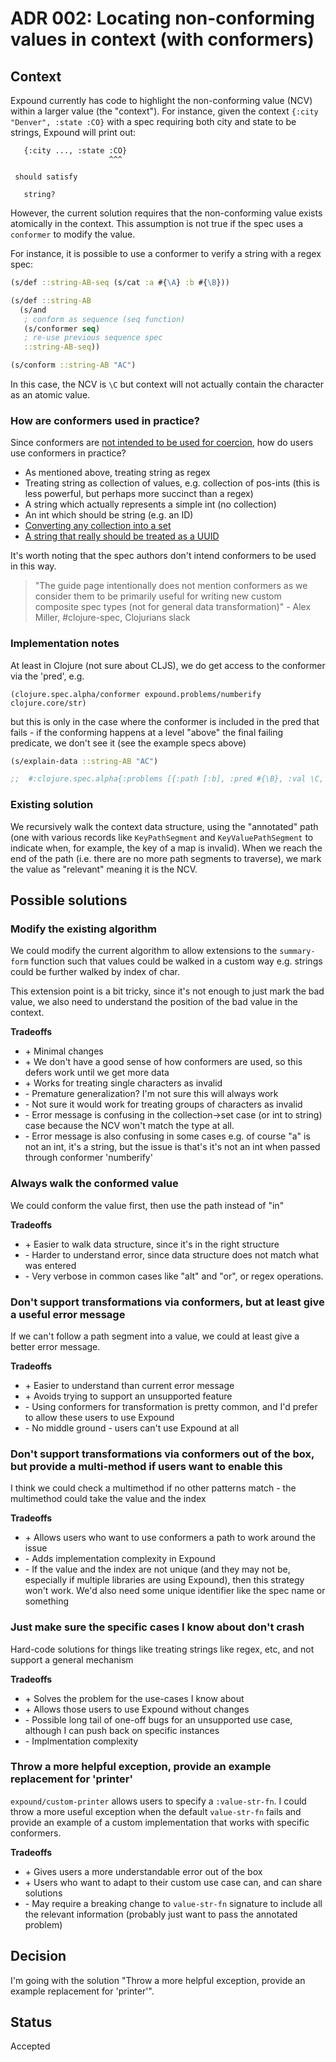 # ADR 002: Locating non-conforming values in context (with conformers)

## Context

Expound currently has code to highlight the non-conforming value (NCV) within a larger value (the "context"). For instance, given the context `{:city "Denver", :state :CO}` with a spec requiring both city and state to be strings, Expound will print out:

```
   {:city ..., :state :CO}
                      ^^^

 should satisfy

   string?
```

However, the current solution requires that the non-conforming value exists atomically in the context. This assumption is not true if the spec uses a `conformer` to modify the value.

For instance, it is possible to use a conformer to verify a string with a regex spec:

```clojure
(s/def ::string-AB-seq (s/cat :a #{\A} :b #{\B}))

(s/def ::string-AB
  (s/and
   ; conform as sequence (seq function)
   (s/conformer seq)
   ; re-use previous sequence spec
   ::string-AB-seq))

(s/conform ::string-AB "AC")
```

In this case, the NCV is `\C` but context will not actually contain the character as an atomic value.

### How are conformers used in practice?

Since conformers are [not intended to be used for coercion](https://dev.clojure.org/jira/browse/CLJ-2116?focusedCommentId=45123&page=com.atlassian.jira.plugin.system.issuetabpanels:comment-tabpanel#comment-45123), how do users use conformers in practice?

- As mentioned above, treating string as regex
- Treating string as collection of values, e.g. collection of pos-ints (this is less powerful, but perhaps more succinct than a regex)
- A string which actually represents a simple int (no collection)
- An int which should be string (e.g. an ID)
- [Converting any collection into a set](https://dev.clojure.org/jira/browse/CLJS-1919)
- [A string that really should be treated as a UUID](http://cjohansen.no/a-unified-specification/)

It's worth noting that the spec authors don't intend conformers to be used in this way.

> "The guide page intentionally does not mention conformers as we consider them to be primarily useful for writing new custom composite spec types (not for general data transformation)" - Alex Miller, #clojure-spec, Clojurians slack

### Implementation notes

At least in Clojure (not sure about CLJS), we do get access to the conformer via the 'pred', e.g.

`(clojure.spec.alpha/conformer expound.problems/numberify clojure.core/str)`

but this is only in the case where the conformer is included in the pred that fails - if the conforming happens at a level "above" the final failing predicate, we don't see it (see the example specs above)


```clojure
(s/explain-data ::string-AB "AC")

;;  #:clojure.spec.alpha{:problems [{:path [:b], :pred #{\B}, :val \C, :via [:expound.problems/string-AB :expound.problems/string-AB-seq], :in [1]}], :spec :expound.problems/string-AB, :value "AC"}
```

### Existing solution

We recursively walk the context data structure, using the "annotated" path (one with various records like `KeyPathSegment` and `KeyValuePathSegment` to indicate when, for example, the key of a map is invalid). When we reach the end of the path (i.e. there are no more path segments to traverse), we mark the value as "relevant" meaning it is the NCV.

## Possible solutions

### Modify the existing algorithm

We could modify the current algorithm to allow extensions to the `summary-form` function such that values could be walked in a custom way e.g. strings could be further walked by index of char.

This extension point is a bit tricky, since it's not enough to just mark the bad value, we also need to understand the position of the bad value in the context.

**Tradeoffs**

- \+ Minimal changes
- \+ We don't have a good sense of how conformers are used, so this defers work until we get more data
- \+ Works for treating single characters as invalid
- \- Premature generalization? I'm not sure this will always work
- \- Not sure it would work for treating groups of characters as invalid
- \- Error message is confusing in the collection->set case (or int to string) case because the NCV won't match the type at all.
- \- Error message is also confusing in some cases e.g. of course "a" is not an int, it's a string, but the issue is that's it's not an int when passed through conformer 'numberify'

### Always walk the conformed value

We could conform the value first, then use the path instead of "in"

**Tradeoffs**

- \+ Easier to walk data structure, since it's in the right structure
- \- Harder to understand error, since data structure does not match what was entered
- \- Very verbose in common cases like "alt" and "or", or regex operations.

### Don't support transformations via conformers, but at least give a useful error message

If we can't follow a path segment into a value, we could at least give a better error message.

**Tradeoffs**

- \+ Easier to understand than current error message
- \+ Avoids trying to support an unsupported feature
- \- Using conformers for transformation is pretty common, and I'd prefer to allow these users to use Expound
- \- No middle ground - users can't use Expound at all

### Don't support transformations via conformers out of the box, but provide a multi-method if users want to enable this

I think we could check a multimethod if no other patterns match - the multimethod could take the value and the index

**Tradeoffs**

- \+ Allows users who want to use conformers a path to work around the issue
- \- Adds implementation complexity in Expound
- \- If the value and the index are not unique (and they may not be, especially if multiple libraries are using Expound), then this strategy won't work. We'd also need some unique identifier like the spec name or something

### Just make sure the specific cases I know about don't crash

Hard-code solutions for things like treating strings like regex, etc, and not support a general mechanism

**Tradeoffs**

- \+ Solves the problem for the use-cases I know about
- \+ Allows those users to use Expound without changes
- \- Possible long tail of one-off bugs for an unsupported use case, although I can push back on specific instances
- \- Implmentation complexity

### Throw a more helpful exception, provide an example replacement for 'printer'

`expound/custom-printer` allows users to specify a `:value-str-fn`. I could throw a more useful exception when the default `value-str-fn` fails and provide an example of a custom implementation that works with specific conformers.

**Tradeoffs**

- \+ Gives users a more understandable error out of the box
- \+ Users who want to adapt to their custom use case can, and can share solutions
- \- May require a breaking change to `value-str-fn` signature to include all the relevant information (probably just want to pass the annotated problem)

## Decision

I'm going with the solution "Throw a more helpful exception, provide an example replacement for 'printer'".


## Status

Accepted
